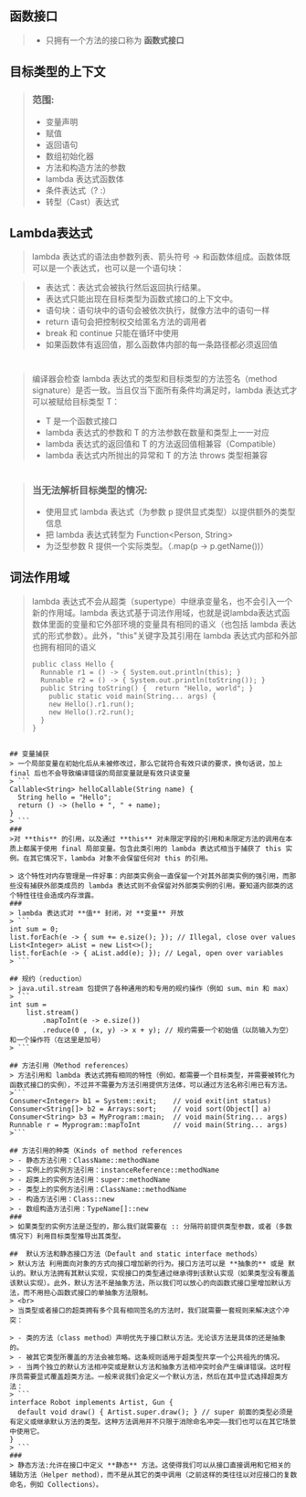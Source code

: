 ## 函数接口
> - 只拥有一个方法的接口称为 **函数式接口**

## 目标类型的上下文
> ### 范围:
> - 变量声明
> - 赋值
> - 返回语句
> - 数组初始化器
> - 方法和构造方法的参数
> - lambda 表达式函数体
> - 条件表达式（? :）
> - 转型（Cast）表达式  

## Lambda表达式
> lambda 表达式的语法由参数列表、箭头符号 -> 和函数体组成。函数体既可以是一个表达式，也可以是一个语句块：  

> - 表达式：表达式会被执行然后返回执行结果。
>  - 表达式只能出现在目标类型为函数式接口的上下文中。
> - 语句块：语句块中的语句会被依次执行，就像方法中的语句一样
>  - return 语句会把控制权交给匿名方法的调用者
>  - break 和 continue 只能在循环中使用
>  - 如果函数体有返回值，那么函数体内部的每一条路径都必须返回值
# 
> 编译器会检查 lambda 表达式的类型和目标类型的方法签名（method signature）是否一致。当且仅当下面所有条件均满足时，lambda 表达式才可以被赋给目标类型 T： 
> - T 是一个函数式接口
> - lambda 表达式的参数和 T 的方法参数在数量和类型上一一对应  
> - lambda 表达式的返回值和 T 的方法返回值相兼容（Compatible）  
> - lambda 表达式内所抛出的异常和 T 的方法 throws 类型相兼容  
# 
> ### 当无法解析目标类型的情况:
>  - 使用显式 lambda 表达式（为参数 p 提供显式类型）以提供额外的类型信息
>  - 把 lambda 表达式转型为 Function<Person, String>
>  - 为泛型参数 R 提供一个实际类型。（.<String>map(p -> p.getName())）  

## 词法作用域

> lambda 表达式不会从超类（supertype）中继承变量名，也不会引入一个新的作用域。lambda 表达式基于词法作用域，也就是说lambda表达式函数体里面的变量和它外部环境的变量具有相同的语义（也包括 lambda 表达式的形式参数）。此外，"this"关键字及其引用在 lambda 表达式内部和外部也拥有相同的语义
> ```
> public class Hello {
>   Runnable r1 = () -> { System.out.println(this); }
>   Runnable r2 = () -> { System.out.println(toString()); }
>   public String toString() {  return "Hello, world"; }
>     public static void main(String... args) {
>     new Hello().r1.run();
>     new Hello().r2.run();
>   }
> }
```  

## 变量捕获
> 一个局部变量在初始化后从未被修改过，那么它就符合有效只读的要求，换句话说，加上 final 后也不会导致编译错误的局部变量就是有效只读变量
> ```
Callable<String> helloCallable(String name) {
  String hello = "Hello";
  return () -> (hello + ", " + name);
}
> ```
### 
>对 **this** 的引用，以及通过 **this** 对未限定字段的引用和未限定方法的调用在本质上都属于使用 final 局部变量。包含此类引用的 lambda 表达式相当于捕获了 this 实例。在其它情况下，lambda 对象不会保留任何对 this 的引用。

> 这个特性对内存管理是一件好事：内部类实例会一直保留一个对其外部类实例的强引用，而那些没有捕获外部类成员的 lambda 表达式则不会保留对外部类实例的引用。要知道内部类的这个特性往往会造成内存泄露。
### 
> lambda 表达式对 **值** 封闭，对 **变量** 开放
> ```
int sum = 0;
list.forEach(e -> { sum += e.size(); }); // Illegal, close over values
List<Integer> aList = new List<>();
list.forEach(e -> { aList.add(e); }); // Legal, open over variables
> ```

## 规约（reduction）
> java.util.stream 包提供了各种通用的和专用的规约操作（例如 sum、min 和 max）
> ```
int sum =
    list.stream()
        .mapToInt(e -> e.size())
        .reduce(0 , (x, y) -> x + y); // 规约需要一个初始值（以防输入为空）和一个操作符（在这里是加号）
> ```

## 方法引用（Method references）
> 方法引用和 lambda 表达式拥有相同的特性（例如，都需要一个目标类型，并需要被转化为函数式接口的实例），不过并不需要为方法引用提供方法体，可以通过方法名称引用已有方法。
>```
Consumer<Integer> b1 = System::exit;    // void exit(int status)
Consumer<String[]> b2 = Arrays:sort;    // void sort(Object[] a)
Consumer<String> b3 = MyProgram::main;  // void main(String... args)
Runnable r = Myprogram::mapToInt        // void main(String... args)
>```

## 方法引用的种类（Kinds of method references
> - 静态方法引用：ClassName::methodName
> - 实例上的实例方法引用：instanceReference::methodName
> - 超类上的实例方法引用：super::methodName
> - 类型上的实例方法引用：ClassName::methodName
> - 构造方法引用：Class::new
> - 数组构造方法引用：TypeName[]::new
### 
> 如果类型的实例方法是泛型的，那么我们就需要在 :: 分隔符前提供类型参数，或者（多数情况下）利用目标类型推导出其类型。

##  默认方法和静态接口方法（Default and static interface methods）
> 默认方法 利用面向对象的方式向接口增加新的行为。接口方法可以是 **抽象的** 或是 默认的。默认方法拥有其默认实现，实现接口的类型通过继承得到该默认实现（如果类型没有覆盖该默认实现）。此外，默认方法不是抽象方法，所以我们可以放心的向函数式接口里增加默认方法，而不用担心函数式接口的单抽象方法限制。
> <br>
> 当类型或者接口的超类拥有多个具有相同签名的方法时，我们就需要一套规则来解决这个冲突：

> - 类的方法（class method）声明优先于接口默认方法。无论该方法是具体的还是抽象的。
> - 被其它类型所覆盖的方法会被忽略。这条规则适用于超类型共享一个公共祖先的情况。
> - 当两个独立的默认方法相冲突或是默认方法和抽象方法相冲突时会产生编译错误。这时程序员需要显式覆盖超类方法。一般来说我们会定义一个默认方法，然后在其中显式选择超类方法：
> ```
interface Robot implements Artist, Gun {
  default void draw() { Artist.super.draw(); } // super 前面的类型必须是有定义或继承默认方法的类型。这种方法调用并不只限于消除命名冲突——我们也可以在其它场景中使用它。
}
> ```
### 
> 静态方法:允许在接口中定义 **静态** 方法。这使得我们可以从接口直接调用和它相关的辅助方法（Helper method），而不是从其它的类中调用（之前这样的类往往以对应接口的复数命名，例如 Collections）。